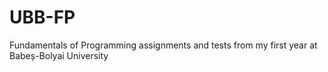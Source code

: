 # UBB-FP
Fundamentals of Programming assignments and tests from my first year at Babeș-Bolyai University
